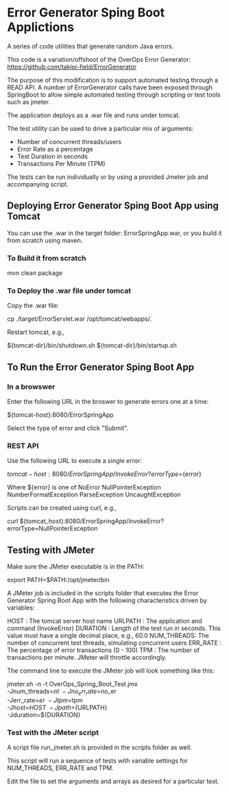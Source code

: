 # Error Generator Sping Boot Applictions
A series of code utilities that generate random Java errors.

This code is a variation/offshoot of the OverOps Error Generator:  https://github.com/takipi-field/ErrorGenerator

The purpose of this modification is to support automated testing through a READ API.  A number of ErrorGenerator calls have been exposed through SpringBoot to allow simple automated testing through scripting or test tools such as jmeter.

The application deploys as a .war file and runs under tomcat.

The test utility can be used to drive a particular mix of arguments:
 - Number of concurrent threads/users
 - Error Rate as a percentage
 - Test Duration in seconds
 - Transactions Per Minute (TPM)

The tests can be run individually or by using a provided Jmeter job and accompanying script.

## Deploying Error Generator Sping Boot App using Tomcat

You can use the .war in the target folder:  ErrorSpringApp.war, or you build it from scratch using maven.

### To Build it from scratch

mvn clean package 

### To Deploy the .war file under tomcat

Copy the .war file:

cp ./target/ErrorServlet.war /opt/tomcat/webapps/.

Restart tomcat, e.g., 

${tomcat-dir}/bin/shutdown.sh
${tomcat-dir}/bin/startup.sh

## To Run the Error Generator Sping Boot App

### In a browswer

Enter the following URL in the broswer to generate errors one at a time:

${tomcat-host}:8080/ErrorSpringApp

Select the type of error and click "Submit".

### REST API

Use the following URL to execute a single error:

${tomcat-host}:8080/ErrorSpringApp/InvokeError?errorType=${error}

Where ${error} is one of
  NoError
  NullPointerException
  NumberFormatException
  ParseException
  UncaughtException

Scripts can be created using curl, e.g., 

curl ${tomcat_host}:8080/ErrorSpringApp/InvokeError?errorType=NullPointerException

## Testing with JMeter

Make sure the JMeter executable is in the PATH:

export PATH=$PATH:/opt/jmeter/bin

A JMeter job is included in the scripts folder that executes the Error Generator Spring Boot App
with the following characteristics driven by variables:

HOST       :  The tomcat server host name
URLPATH    :  The application and command (InvokeError)
DURATION   :  Length of the test run in seconds.
              This value must have a single decimal place, e.g., 60.0
NUM_THREADS:  The number of concurrent test threads, simulating concurrent users
ERR_RATE   :  The percentage of error transactions (0 - 100)
TPM        :  The number of transactions per minute.  JMeter will throttle accordingly.

The command line to execute the JMeter job will look something like this:

jmeter.sh -n -t OverOps_Spring_Boot_Test.jmx \
                                -Jnum_threads=$nt \
                                -Jno_err_rate=$no_er \
                                -Jerr_rate=$er \
                                -Jtpm=$tpm \
                                -Jhost=${HOST} \
                                -Jpath=${URLPATH} \
                                -Jduration=${DURATION}


### Test with the JMeter script

A script file run_jmeter.sh is provided in the scripts folder as well.

This script will run a sequence of tests with variable settings for 
NUM_THREADS, ERR_RATE and TPM.

Edit the file to set the arguments and arrays as desired for a particular test.


